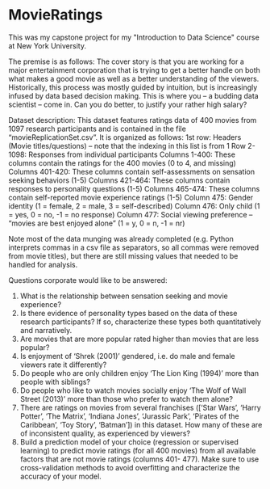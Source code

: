 # MovieRatings

This was my capstone project for my "Introduction to Data Science" course at New York University.

The premise is as follows: 
The cover story is that you are working for a major entertainment corporation that is trying to get a better handle on both what makes a good movie as well as a better understanding of the viewers. Historically, this process was mostly guided by intuition, but is increasingly infused by data based decision making. This is where you – a budding data scientist – come in. Can you do better, to justify your rather high salary?

Dataset description: This dataset features ratings data of 400 movies from 1097 research participants and is contained in the file “movieReplicationSet.csv”. It is organized as follows:
1st row: Headers (Movie titles/questions) – note that the indexing in this list is from 1
Row 2-1098: Responses from individual participants
Columns 1-400: These columns contain the ratings for the 400 movies (0 to 4, and missing) Columns 401-420: These columns contain self-assessments on sensation seeking behaviors (1-5) Columns 421-464: These columns contain responses to personality questions (1-5)
Columns 465-474: These columns contain self-reported movie experience ratings (1-5)
Column 475: Gender identity (1 = female, 2 = male, 3 = self-described)
Column 476: Only child (1 = yes, 0 = no, -1 = no response)
Column 477: Social viewing preference – “movies are best enjoyed alone” (1 = y, 0 = n, -1 = nr)

Note most of the data munging was already completed (e.g. Python interprets commas in a csv file as separators, so all commas were removed from movie titles), but there are still missing values that needed to be handled for analysis. 

Questions corporate would like to be answered:
1) What is the relationship between sensation seeking and movie experience?
2) Is there evidence of personality types based on the data of these research participants? If so,
characterize these types both quantitatively and narratively.
3) Are movies that are more popular rated higher than movies that are less popular?
4) Is enjoyment of ‘Shrek (2001)’ gendered, i.e. do male and female viewers rate it differently?
5) Do people who are only children enjoy ‘The Lion King (1994)’ more than people with siblings?
6) Do people who like to watch movies socially enjoy ‘The Wolf of Wall Street (2013)’ more than
those who prefer to watch them alone?
7) There are ratings on movies from several franchises ([‘Star Wars’, ‘Harry Potter’, ‘The Matrix’,
‘Indiana Jones’, ‘Jurassic Park’, ‘Pirates of the Caribbean’, ‘Toy Story’, ‘Batman’]) in this
dataset. How many of these are of inconsistent quality, as experienced by viewers?
8) Build a prediction model of your choice (regression or supervised learning) to predict movie ratings (for all 400 movies) from all available factors that are not movie ratings (columns 401- 477). Make sure to use cross-validation methods to avoid overfitting and characterize the accuracy of your model.

